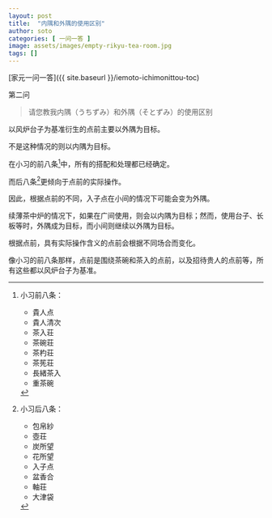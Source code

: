 ```yaml
---
layout: post
title:  "内隅和外隅的使用区别"
author: soto
categories: [ 一问一答 ]
image: assets/images/empty-rikyu-tea-room.jpg
tags: []
---
```


[家元一问一答]({{ site.baseurl }}/iemoto-ichimonittou-toc)

第二问

> 请您教我内隅（うちずみ）和外隅（そとずみ）的使用区别

以风炉台子为基准衍生的点前主要以外隅为目标。

不是这种情况的则以内隅为目标。

在小习的前八条[^1]中，所有的搭配和处理都已经确定。

而后八条[^2]更倾向于点前的实际操作。

因此，根据点前的不同，入子点在小间的情况下可能会变为外隅。

续薄茶中炉的情况下，如果在广间使用，则会以内隅为目标；然而，使用台子、长板等时，外隅成为目标，而小间则继续以外隅为目标。

根据点前，具有实际操作含义的点前会根据不同场合而变化。

像小习的前八条那样，点前是围绕茶碗和茶入的点前，以及招待贵人的点前等，所有这些都以风炉台子为基准。

[^1]: 小习前八条：
    + 貴人点
    + 貴人清次
    + 茶入荘
    + 茶碗荘
    + 茶杓荘
    + 茶筅荘
    + 長緒茶入
    + 重茶碗

[^2]: 小习后八条：
    + 包帛紗
    + 壺荘
    + 炭所望
    + 花所望
    + 入子点
    + 盆香合
    + 軸荘
    + 大津袋
